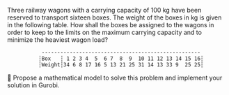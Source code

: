 Three railway wagons with a carrying capacity of 100 kg have been reserved to transport sixteen boxes. The
weight of the boxes in kg is given in the following table. How shall the boxes be assigned to the wagons in
order to keep to the limits on the maximum carrying capacity and to minimize the heaviest wagon load?


               ---------------------------------------------------
              ┆Box   ┆ 1 2 3 4  5  6 7  8  9  10 11 12 13 14 15 16┆
              ┆Weight┆34 6 8 17 16 5 13 21 25 31 14 13 33 9  25 25┆
                        
 Propose a mathematical model to solve this problem and implement your solution in Gurobi.
